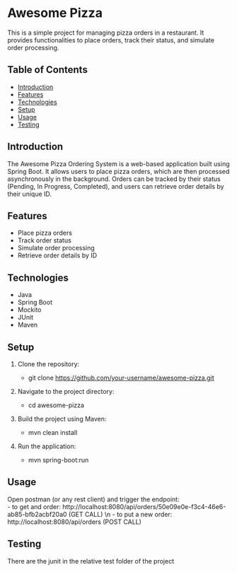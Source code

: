 # Awesome Pizza 

This is a simple project for managing pizza orders in a restaurant. It provides functionalities to place orders, track their status, and simulate order processing.

## Table of Contents

- [Introduction](#introduction)
- [Features](#features)
- [Technologies](#technologies)
- [Setup](#setup)
- [Usage](#usage)
- [Testing](#testing)


## Introduction

The Awesome Pizza Ordering System is a web-based application built using Spring Boot. It allows users to place pizza orders, which are then processed asynchronously in the background. Orders can be tracked by their status (Pending, In Progress, Completed), and users can retrieve order details by their unique ID.

## Features

- Place pizza orders
- Track order status
- Simulate order processing
- Retrieve order details by ID

## Technologies

- Java
- Spring Boot
- Mockito
- JUnit
- Maven

## Setup

1. Clone the repository:

   - git clone https://github.com/your-username/awesome-pizza.git

2. Navigate to the project directory:

   - cd awesome-pizza

3. Build the project using Maven:

   - mvn clean install

4. Run the application:

   - mvn spring-boot:run

## Usage
Open postman (or any rest client) and trigger the endpoint:  
    - to get and order: http://localhost:8080/api/orders/50e09e0e-f3c4-46e6-ab85-bfb2acbf20a0 (GET CALL) \n
    - to put a new order: http://localhost:8080/api/orders (POST CALL)

## Testing
 There are the junit in the relative test folder of the project
